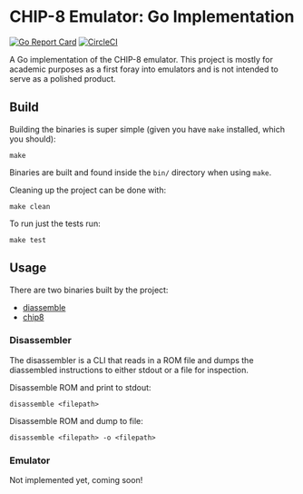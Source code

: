 # CHIP-8 Emulator: Go Implementation

[![Go Report Card](https://goreportcard.com/badge/github.com/Jac0bDeal/chip-8)](https://goreportcard.com/report/github.com/Jac0bDeal/chip-8)
[![CircleCI](https://circleci.com/gh/Jac0bDeal/chip-8.svg?style=shield)](https://circleci.com/gh/Jac0bDeal/chip-8)

A Go implementation of the CHIP-8 emulator. 
This project is mostly for academic purposes as 
a first foray into emulators and is not intended
to serve as a polished product.

## Build
Building the binaries is super simple (given you have `make` installed, which you should):
```shell
make
```

Binaries are built and found inside the `bin/` directory when using `make`.

Cleaning up the project can be done with:
```shell
make clean
```

To run just the tests run:
```shell
make test
```

## Usage
There are two binaries built by the project:
- [diassemble](#disassembler)
- [chip8](#emulator)

### Disassembler
The disassembler is a CLI that reads in a ROM file and dumps the diassembled instructions
to either stdout or a file for inspection.

Disassemble ROM and print to stdout:
```shell
disassemble <filepath>
```

Disassemble ROM and dump to file:
```shell
disassemble <filepath> -o <filepath>
```

### Emulator
Not implemented yet, coming soon!
